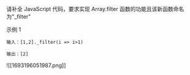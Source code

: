 请补全 JavaScript 代码，要求实现 Array.filter 函数的功能且该新函数命名为"\_filter"

示例 1

```
输入：[1,2]._filter(i => i>1)

输出：[2]
```

![[1693196051987.png]]
